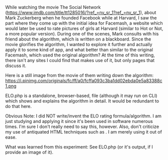 While watching the movie The Social Network (https://www.imdb.com/title/tt1285016/?ref_=nv_sr_1?ref_=nv_sr_1), about Mark Zuckerberg when he founded Facebook while at Harvard, I saw the part where they come up with the initial idea for Facemash, a website which would later be used to rate pictures of girls at Harvard (similar to Hot or Not, a more popular version).  During one of the scenes, Mark consults with his friend about the algorithm, which is written on a blackboard.  Since the movie glorifies the algorithm, I wanted to explore it further and actually apply it to some kind of app, and what better than similar to the original Facemash, which used the original algorithm?  At the time of this writing, there isn't any sites I could find that makes use of it, but only pages that discuss it.

Here is a still image from the movie of them writing down the algorithm: https://i.pinimg.com/originals/fc/ff/a0/fcffa093c3ba1dd02ebda0e5a83388c1.png

ELO.php is a standalone, browser-based, file (although it may run on CLI) which shows and explains the algorithm in detail.  It would be redundant to do that here.

Obvious Note:  I did NOT write/invent the ELO rating formula/algorithm.  I am just studying and applying it since it's been used in software numerous times.  I'm sure I don't really need to say this, however.  Also, don't criticize my use of antiquated HTML techniques such as <font color="">.  I am merely using it out of ease.

What was learned from this experiment: See ELO.php (or it's output, if I provide an image of it).